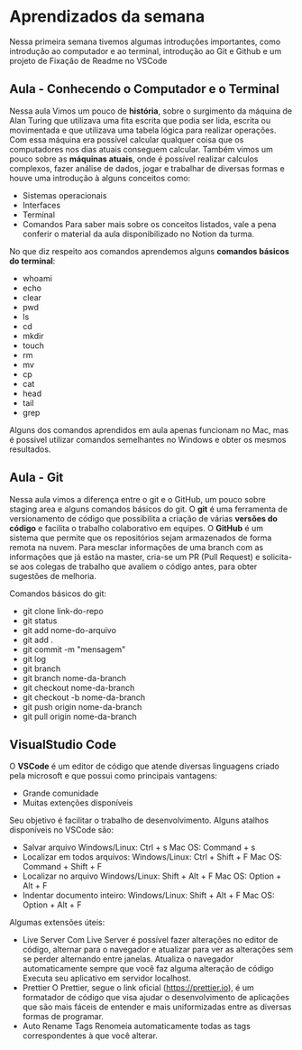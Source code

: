 # Aprendizados da semana
Nessa primeira semana tivemos algumas introduções importantes, como introdução ao computador e ao terminal, introdução ao Git e Github e um projeto de Fixação de Readme no VSCode

## Aula - Conhecendo o Computador e o Terminal
Nessa aula Vimos um pouco de **história**, sobre o surgimento da máquina de Alan Turing que utilizava uma fita escrita que podia ser lida, escrita ou movimentada e que utilizava uma tabela lógica para realizar operações. Com essa máquina era possível calcular qualquer coisa que os computadores nos dias atuais conseguem calcular.
Também vimos um pouco sobre as **máquinas atuais**, onde é possível realizar calculos complexos, fazer análise de dados, jogar e trabalhar de diversas formas e houve uma introdução à alguns conceitos como:
 - Sistemas operacionais
 - Interfaces
 - Terminal
 - Comandos
 Para saber mais sobre os conceitos listados, vale a pena conferir o material da aula disponibilizado no Notion da turma.

 No que diz respeito aos comandos aprendemos alguns **comandos básicos do terminal**:
 - whoami
 - echo
 - clear
 - pwd
 - ls
 - cd
 - mkdir
 - touch
 - rm
 - mv
 - cp
 - cat
 - head
 - tail
 - grep

 Alguns dos comandos aprendidos em aula apenas funcionam no Mac, mas é possivel utilizar comandos semelhantes no Windows e obter os mesmos resultados.

## Aula - Git
Nessa aula vimos a diferença entre o git e o GitHub, um pouco sobre staging area e alguns comandos básicos do git.
 O **git** é uma ferramenta de versionamento de código que possibilita a criação de várias **versões do código** e facilita o trabalho colaborativo em equipes.
 O **GitHub** é um sistema que permite que os repositórios sejam armazenados de forma remota na nuvem.
 Para mesclar informações de uma branch com as informações que já estão na master, cria-se um PR (Pull Request) e solicita-se aos colegas de trabalho que avaliem o código antes, para obter sugestões de melhoria.

 Comandos básicos do git:
 - git clone link-do-repo
 - git status
 - git add nome-do-arquivo
 - git add .
 - git commit -m "mensagem"
 - git log
 - git branch
 - git branch nome-da-branch
 - git checkout nome-da-branch
 - git checkout -b nome-da-branch
 - git push origin nome-da-branch
 - git pull origin nome-da-branch

 ## VisualStudio Code
 O **VSCode** é um editor de código que atende diversas linguagens criado pela microsoft e que possui como principais vantagens:
  - Grande comunidade
  - Muitas extenções disponíveis

Seu objetivo é facilitar o trabalho de desenvolvimento.
Alguns atalhos disponíveis no VSCode são:
 - Salvar arquivo
     Windows/Linux: Ctrl + s
     Mac OS: Command + s
 - Localizar em todos arquivos:
     Windows/Linux: Ctrl + Shift + F
     Mac OS: Command + Shift + F
 - Localizar no arquivo
     Windows/Linux: Shift + Alt + F
     Mac OS: Option + Alt + F
 - Indentar documento inteiro:
     Windows/Linux: Shift + Alt + F
     Mac OS: Option + Alt + F

Algumas extensões úteis:
  - Live Server
     Com Live Server é possível fazer alterações no editor de código, alternar para o navegador e atualizar para ver as alterações sem se perder alternando entre janelas.
     Atualiza o navegador automaticamente sempre que você faz alguma alteração de código 
     Executa seu aplicativo em servidor localhost.
 - Prettier
     O Prettier, segue o link oficial (https://prettier.io), é um formatador de código que visa ajudar o desenvolvimento de aplicações que são mais fáceis de entender e mais uniformizadas entre as diversas formas de programar.
 - Auto Rename Tags
     Renomeia automaticamente todas as tags correspondentes à que você alterar. 




